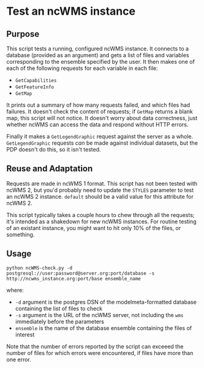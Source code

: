 # Test an ncWMS instance

## Purpose
This script tests a running, configured ncWMS instance. It connects to a database (provided
as an argument) and gets a list of files and variables corresponding to the ensemble
specified by the user. It then makes one of each of the following requests for each
variable in each file:
* `GetCapabilities`
* `GetFeatureInfo`
* `GetMap`

It prints out a summary of how many requests failed, and which files had failures. It doesn't
check the content of requests; if `GetMap` returns a blank map, this script will not notice. It
doesn't worry about data correctness, just whether ncWMS can access the data and respond without
HTTP errors.

Finally it makes a `GetLegendGraphic` request against the server as a whole. `GetLegendGraphic`
requests *can* be made against individual datasets, but the PDP doesn't do this, so it isn't tested.

## Reuse and Adaptation
Requests are made in ncWMS 1 format. This script has not been tested with ncWMS 2, but you'd
probably need to update the `STYLES` parameter to test an ncWMS 2 instance. `default` should
be a valid value for this attribute for ncWMS 2.

This script typically takes a couple hours to chew through all the requests;
it's intended as a shakedown for new ncWMS instances. For routine testing of an existant
instance, you might want to hit only 10% of the files, or something.

## Usage

```
python ncWMS-check.py -d postgresql://user:password@server.org:port/database -s http://ncwms_instance.org:port/base ensemble_name
```

where: 
* `-d` argument is the postgres DSN of the modelmeta-formatted database containing the list of files to check
* `-s` argument is the URL of the ncWMS server, not including the `wms` immediately before the parameters
* `ensemble` is the name of the database ensemble containing the files of interest

Note that the number of errors reported by the script can exceeed the number of files for which errors
were encountered, if files have more than one error.